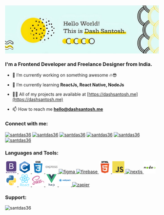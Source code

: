 ![header](./header.jpg)

<h3>I'm a Frontend Developer and Freelance Designer from India.</h3>

- 🔭 I’m currently working on something awesome 🔥😎

- 🌱 I’m currently learning **ReactJs, React Native, NodeJs**

- 👨‍💻 All of my projects are available at [https://dashsantosh.me](https://dashsantosh.me)

- 📫 How to reach me **hello@dashsantosh.me**

<h3 align="left">Connect with me:</h3>
<p align="left">
<a href="https://twitter.com/santdas36" target="blank"><img align="center" src="https://cdn.jsdelivr.net/npm/simple-icons@3.0.1/icons/twitter.svg" alt="santdas36" height="30" width="40" /></a>
<a href="https://linkedin.com/in/santdas36" target="blank"><img align="center" src="https://cdn.jsdelivr.net/npm/simple-icons@3.0.1/icons/linkedin.svg" alt="santdas36" height="30" width="40" /></a>
<a href="https://fb.com/santdas36" target="blank"><img align="center" src="https://cdn.jsdelivr.net/npm/simple-icons@3.0.1/icons/facebook.svg" alt="santdas36" height="30" width="40" /></a>
<a href="https://instagram.com/santdas36" target="blank"><img align="center" src="https://cdn.jsdelivr.net/npm/simple-icons@3.0.1/icons/instagram.svg" alt="santdas36" height="30" width="40" /></a>
<a href="https://dribbble.com/santdas36" target="blank"><img align="center" src="https://cdn.jsdelivr.net/npm/simple-icons@3.0.1/icons/dribbble.svg" alt="santdas36" height="30" width="40" /></a>
<a href="https://www.hackerrank.com/santdas36" target="blank"><img align="center" src="https://cdn.jsdelivr.net/npm/simple-icons@3.0.1/icons/hackerrank.svg" alt="santdas36" height="30" width="40" /></a>
</p>

<h3 align="left">Languages and Tools:</h3>
<p align="left"> <a href="https://getbootstrap.com" target="_blank"> <img src="https://raw.githubusercontent.com/devicons/devicon/master/icons/bootstrap/bootstrap-plain-wordmark.svg" alt="bootstrap" width="40" height="40"/> </a> <a href="https://www.cprogramming.com/" target="_blank"> <img src="https://raw.githubusercontent.com/devicons/devicon/master/icons/c/c-original.svg" alt="c" width="40" height="40"/> </a> <a href="https://www.w3schools.com/css/" target="_blank"> <img src="https://raw.githubusercontent.com/devicons/devicon/master/icons/css3/css3-original-wordmark.svg" alt="css3" width="40" height="40"/> </a> <a href="https://expressjs.com" target="_blank"> <img src="https://raw.githubusercontent.com/devicons/devicon/master/icons/express/express-original-wordmark.svg" alt="express" width="40" height="40"/> </a> <a href="https://www.figma.com/" target="_blank"> <img src="https://www.vectorlogo.zone/logos/figma/figma-icon.svg" alt="figma" width="40" height="40"/> </a> <a href="https://firebase.google.com/" target="_blank"> <img src="https://www.vectorlogo.zone/logos/firebase/firebase-icon.svg" alt="firebase" width="40" height="40"/> </a> <a href="https://www.w3.org/html/" target="_blank"> <img src="https://raw.githubusercontent.com/devicons/devicon/master/icons/html5/html5-original-wordmark.svg" alt="html5" width="40" height="40"/> </a> <a href="https://developer.mozilla.org/en-US/docs/Web/JavaScript" target="_blank"> <img src="https://raw.githubusercontent.com/devicons/devicon/master/icons/javascript/javascript-original.svg" alt="javascript" width="40" height="40"/> </a> <a href="https://nextjs.org/" target="_blank"> <img src="https://cdn.worldvectorlogo.com/logos/nextjs-3.svg" alt="nextjs" width="40" height="40"/> </a> <a href="https://nodejs.org" target="_blank"> <img src="https://raw.githubusercontent.com/devicons/devicon/master/icons/nodejs/nodejs-original-wordmark.svg" alt="nodejs" width="40" height="40"/> </a> <a href="https://www.python.org" target="_blank"> <img src="https://raw.githubusercontent.com/devicons/devicon/master/icons/python/python-original.svg" alt="python" width="40" height="40"/> </a> <a href="https://reactjs.org/" target="_blank"> <img src="https://raw.githubusercontent.com/devicons/devicon/master/icons/react/react-original-wordmark.svg" alt="react" width="40" height="40"/> </a> <a href="https://sass-lang.com" target="_blank"> <img src="https://raw.githubusercontent.com/devicons/devicon/master/icons/sass/sass-original.svg" alt="sass" width="40" height="40"/> </a> <a href="https://vuejs.org/" target="_blank"> <img src="https://raw.githubusercontent.com/devicons/devicon/master/icons/vuejs/vuejs-original-wordmark.svg" alt="vuejs" width="40" height="40"/> </a> <a href="https://webpack.js.org" target="_blank"> <img src="https://raw.githubusercontent.com/devicons/devicon/d00d0969292a6569d45b06d3f350f463a0107b0d/icons/webpack/webpack-original-wordmark.svg" alt="webpack" width="40" height="40"/> </a> <a href="https://zapier.com" target="_blank"> <img src="https://www.vectorlogo.zone/logos/zapier/zapier-icon.svg" alt="zapier" width="40" height="40"/> </a> </p>

<h3 align="left">Support:</h3>
<p><a href="https://www.buymeacoffee.com/santdas36"> <img align="left" src="https://cdn.buymeacoffee.com/buttons/v2/default-yellow.png" height="50" width="210" alt="santdas36" /></a></p><br><br>
